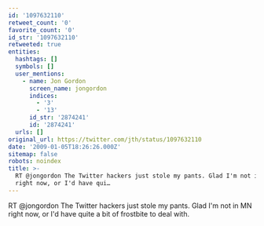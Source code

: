 ```yaml
---
id: '1097632110'
retweet_count: '0'
favorite_count: '0'
id_str: '1097632110'
retweeted: true
entities:
  hashtags: []
  symbols: []
  user_mentions:
    - name: Jon Gordon
      screen_name: jongordon
      indices:
        - '3'
        - '13'
      id_str: '2874241'
      id: '2874241'
  urls: []
original_url: https://twitter.com/jth/status/1097632110
date: '2009-01-05T18:26:26.000Z'
sitemap: false
robots: noindex
title: >-
  RT @jongordon The Twitter hackers just stole my pants. Glad I'm not in MN
  right now, or I'd have qui…
---
```


RT @jongordon The Twitter hackers just stole my pants. Glad I'm not in MN right now, or I'd have quite a bit of frostbite to deal with.